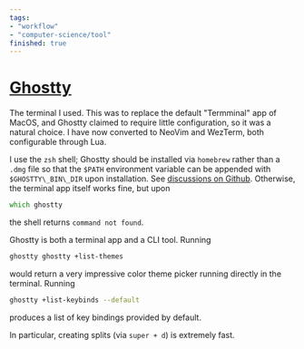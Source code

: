 ```yaml
---
tags:
- "workflow"
- "computer-science/tool"
finished: true
---
```


# [Ghostty](https://ghostty.org/)

The terminal I used. This was to replace the default "Termminal"
app of MacOS, and Ghostty claimed to require little configuration,
so it was a natural choice. I have now converted to NeoVim and
WezTerm, both configurable through Lua.

I use the `zsh` shell; Ghostty should be installed via `homebrew` rather than a `.dmg` file so that the `$PATH` environment variable can be appended with `$GHOSTTY\_BIN\_DIR` upon installation. See [discussions on Github](https://github.com/ghostty-org/ghostty/discussions/4725). Otherwise, the terminal app itself works fine, but upon

```zsh
which ghostty
```

the shell returns `command not found`.

Ghostty is both a terminal app and a CLI tool. Running

```zsh
ghostty ghostty +list-themes
```

would return a very impressive color theme picker running directly in the terminal. Running

```zsh
ghostty +list-keybinds --default
```

produces a list of key bindings provided by default.

In particular, creating splits (via `super + d`) is extremely fast.

